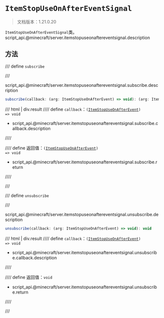 # `ItemStopUseOnAfterEventSignal`

> 文档版本：1.21.0.20

`ItemStopUseOnAfterEventSignal`类。script_api.@minecraft/server.itemstopuseonaftereventsignal.description

## 方法

/// define
`subscribe`


///

script_api.@minecraft/server.itemstopuseonaftereventsignal.subscribe.description

```js
subscribe(callback: (arg: ItemStopUseOnAfterEvent) => void): (arg: ItemStopUseOnAfterEvent) => void
```

/// html | div.result
//// define
`callback`：<code>(<a href="../itemstopuseonafterevent/">ItemStopUseOnAfterEvent</a>) =&gt; void</code>

- script_api.@minecraft/server.itemstopuseonaftereventsignal.subscribe.callback.description


////

//// define
返回值：<code>(<a href="../itemstopuseonafterevent/">ItemStopUseOnAfterEvent</a>) =&gt; void</code>

- script_api.@minecraft/server.itemstopuseonaftereventsignal.subscribe.return


////

///


/// define
`unsubscribe`


///

script_api.@minecraft/server.itemstopuseonaftereventsignal.unsubscribe.description

```js
unsubscribe(callback: (arg: ItemStopUseOnAfterEvent) => void): void
```

/// html | div.result
//// define
`callback`：<code>(<a href="../itemstopuseonafterevent/">ItemStopUseOnAfterEvent</a>) =&gt; void</code>

- script_api.@minecraft/server.itemstopuseonaftereventsignal.unsubscribe.callback.description


////

//// define
返回值：`void`

- script_api.@minecraft/server.itemstopuseonaftereventsignal.unsubscribe.return


////

///

